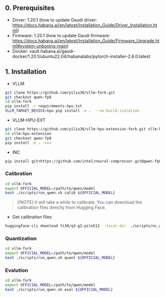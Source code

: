 
## 0. Prerequisites

- Driver: 1.20.1 (how to update Gaudi driver: https://docs.habana.ai/en/latest/Installation_Guide/Driver_Installation.html)
- Firmware: 1.20.1 (how to update Gaudi firmware: https://docs.habana.ai/en/latest/Installation_Guide/Firmware_Upgrade.html#system-unboxing-main)
- Docker: vault.habana.ai/gaudi-docker/1.20.1/ubuntu22.04/habanalabs/pytorch-installer-2.6.0:latest

## 1. Installation

- VLLM
```bash
git clone https://github.com/yiliu30/vllm-fork.git
git checkout qwen-fp8
cd vllm-fork
pip install -r requirements-hpu.txt
VLLM_TARGET_DEVICE=hpu pip install -e .  --no-build-isolation
```

- VLLM-HPU-EXT
```bash
git clone https://github.com/yiliu30/vllm-hpu-extension-fork.git vllm-hpu-extension
cd vllm-hpu-extension
git checkout qwen-fp8
pip install -e . -vvv
```

- INC
```bash
pip install git+https://github.com/intel/neural-compressor.git@qwen-fp8
```

### Calibration 

```bash
cd vllm-fork
export OFFICIAL_MODEL=/path/to/qwen/model
bash ./scripts/run_qwen.sh calib ${OFFICIAL_MODEL}
```

> [!NOTE] It will take a while to calibrate. You can download the calibration files directly from Hugging Face.

- Get calibration files

```bash
huggingface-cli download Yi30/q3-g2-pile512 --local-dir  ./scripts/nc_workspace_measure_kvache_v2
```

### Quantization 
```bash
cd vllm-fork
export OFFICIAL_MODEL=/path/to/qwen/model
bash ./scripts/run_qwen.sh quant ${OFFICIAL_MODEL} 
```

### Evalution 
```bash
cd vllm-fork
export OFFICIAL_MODEL=/path/to/qwen/model
bash ./scripts/run_qwen.sh eval ${OFFICIAL_MODEL} 
```

